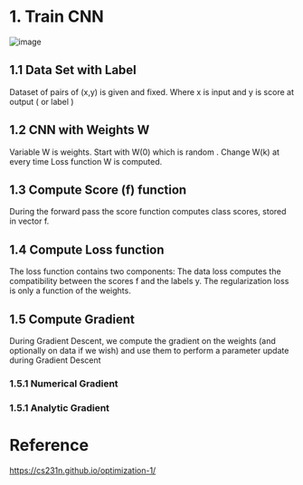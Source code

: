 
# 1. Train CNN

![image](https://user-images.githubusercontent.com/58679469/233833082-52e73e26-0229-4ed9-876a-b554035998b7.png)

 
 
## 1.1 Data Set with Label
Dataset of pairs of (x,y) is given and fixed.  Where x is input and y is score at output ( or label )

## 1.2  CNN  with Weights W
 Variable W is weights. Start with W(0)  which is random . Change W(k) at every time Loss function W is computed.

## 1.3  Compute Score (f) function
 During the forward pass the score function computes class scores, stored in vector f.
 
 ## 1.4 Compute Loss function
 The loss function contains two components: The data loss computes the compatibility between the scores f and the labels y. The regularization loss is only a function of the weights. 
 
 
 ## 1.5 Compute Gradient
 During Gradient Descent, we compute the gradient on the weights (and optionally on data if we wish) and use them to perform a parameter update during Gradient Descent
 
 ### 1.5.1  Numerical Gradient
 
 ### 1.5.1  Analytic Gradient
 


 



# Reference

https://cs231n.github.io/optimization-1/

